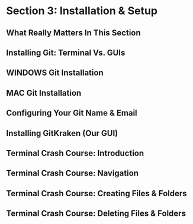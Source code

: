 # Section 3: Installation & Setup

## What Really Matters In This Section

## Installing Git: Terminal Vs. GUIs

## WINDOWS Git Installation

## MAC Git Installation

## Configuring Your Git Name & Email

## Installing GitKraken (Our GUI)

## Terminal Crash Course: Introduction

## Terminal Crash Course: Navigation

## Terminal Crash Course: Creating Files & Folders

## Terminal Crash Course: Deleting Files & Folders
